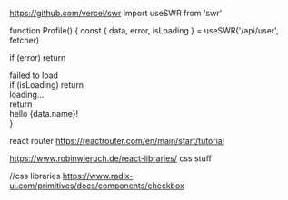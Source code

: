 https://github.com/vercel/swr
import useSWR from 'swr'

function Profile() {
  const { data, error, isLoading } = useSWR('/api/user', fetcher)

  if (error) return <div>failed to load</div>
  if (isLoading) return <div>loading...</div>
  return <div>hello {data.name}!</div>
}


react router
https://reactrouter.com/en/main/start/tutorial


https://www.robinwieruch.de/react-libraries/
css stuff


//css libraries
https://www.radix-ui.com/primitives/docs/components/checkbox